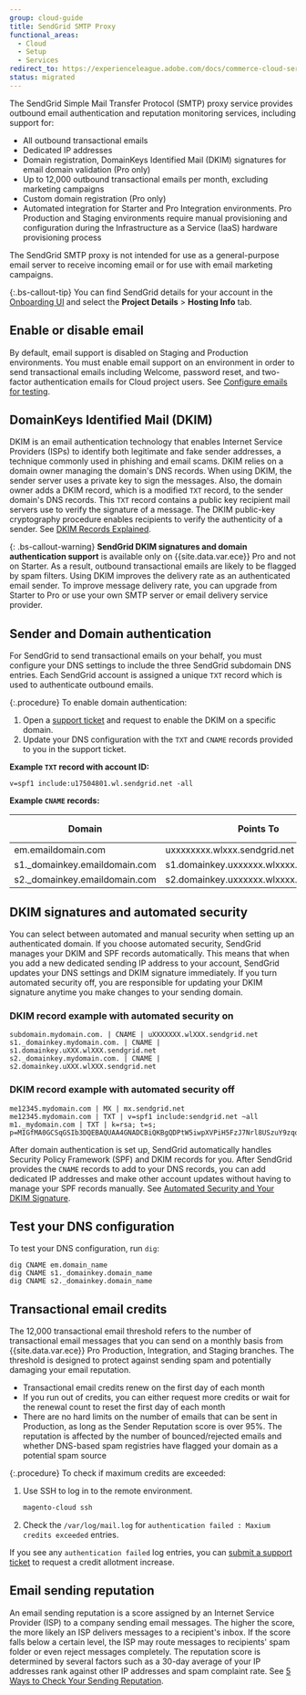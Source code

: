 ```yaml
---
group: cloud-guide
title: SendGrid SMTP Proxy
functional_areas:
  - Cloud
  - Setup
  - Services
redirect_to: https://experienceleague.adobe.com/docs/commerce-cloud-service/user-guide/project/sendgrid.html
status: migrated
---
```


The SendGrid Simple Mail Transfer Protocol (SMTP) proxy service provides outbound email authentication and reputation monitoring services, including support for:

*  All outbound transactional emails
*  Dedicated IP addresses
*  Domain registration, DomainKeys Identified Mail (DKIM) signatures for email domain validation (Pro only)
*  Up to 12,000 outbound transactional emails per month, excluding marketing campaigns
*  Custom domain registration (Pro only)
*  Automated integration for Starter and Pro Integration environments. Pro Production and Staging environments require manual provisioning and configuration during the Infrastructure as a Service (IaaS) hardware provisioning process

The SendGrid SMTP proxy is not intended for use as a general-purpose email server to receive incoming email or for use with email marketing campaigns.

{:.bs-callout-tip}
You can find SendGrid details for your account in the [Onboarding UI](https://cloud.magento.com) and select the **Project Details** > **Hosting Info** tab.

## Enable or disable email

By default, email support is disabled on Staging and Production environments. You must enable email support on an environment in order to send transactional emails including Welcome, password reset, and two-factor authentication emails for Cloud project users. See [Configure emails for testing](https://devdocs.magento.com/cloud/project/project-webint-basic.html#email).

## DomainKeys Identified Mail (DKIM)

DKIM is an email authentication technology that enables Internet Service Providers (ISPs) to identify both legitimate and fake sender addresses, a technique commonly used in phishing and email scams. DKIM relies on a domain owner managing the domain's DNS records. When using DKIM, the sender server uses a private key to sign the messages. Also, the domain owner adds a DKIM record, which is a modified `TXT` record, to the sender domain's DNS records. This `TXT` record contains a public key recipient mail servers use to verify the signature of a message. The DKIM public-key cryptography procedure enables recipients to verify the authenticity of a sender. See [DKIM Records Explained](https://docs.sendgrid.com/ui/account-and-settings/dkim-records).

{: .bs-callout-warning}
**SendGrid DKIM signatures and domain authentication support** is available only on {{site.data.var.ece}} Pro and not on Starter. As a result, outbound transactional emails are likely to be flagged by spam filters. Using DKIM improves the delivery rate as an authenticated email sender. To improve message delivery rate, you can upgrade from Starter to Pro or use your own SMTP server or email delivery service provider.

## Sender and Domain authentication

For SendGrid to send transactional emails on your behalf, you must configure your DNS settings to include the three SendGrid subdomain DNS entries. Each SendGrid account is assigned a unique `TXT` record which is used to authenticate outbound emails.

{:.procedure}
To enable domain authentication:

1. Open a [support ticket](https://support.magento.com/hc/en-us/articles/360000913794#submit-ticket) and request to enable the DKIM on a specific domain.
1. Update your DNS configuration with the `TXT` and `CNAME` records provided to you in the support ticket.

**Example `TXT` record with account ID:**

```text
v=spf1 include:u17504801.wl.sendgrid.net -all
```

**Example `CNAME` records:**

| Domain   | Points To | Record Type
|----------|----------|-------------|
| em.emaildomain.com  | uxxxxxxxx.wlxxx.sendgrid.net | CNAME |
| s1._domainkey.emaildomain.com | s1.domainkey.uxxxxxx.wlxxxx.sendgrid.net | CNAME |
| s2._domainkey.emaildomain.com | s2.domainkey.uxxxxxx.wlxxxx.sendgrid.net | CNAME |

## DKIM signatures and automated security

You can select between automated and manual security when setting up an authenticated domain. If you choose automated security, SendGrid manages your DKIM and SPF records automatically. This means that when you add a new dedicated sending IP address to your account, SendGrid updates your DNS settings and DKIM signature immediately. If you turn automated security off, you are responsible for updating your DKIM signature anytime you make changes to your sending domain.

### DKIM record example with automated security on

```text
subdomain.mydomain.com. | CNAME | uXXXXXXX.wlXXX.sendgrid.net
s1._domainkey.mydomain.com. | CNAME | s1.domainkey.uXXX.wlXXX.sendgrid.net
s2._domainkey.mydomain.com. | CNAME | s2.domainkey.uXXX.wlXXX.sendgrid.net
```
### DKIM record example with automated security off

```text
me12345.mydomain.com | MX | mx.sendgrid.net
me12345.mydomain.com | TXT | v=spf1 include:sendgrid.net ~all
m1._mydomain.com | TXT | k=rsa; t=s; p=MIGfMA0GCSqGSIb3DQEBAQUAA4GNADCBiQKBgQDPtW5iwpXVPiH5FzJ7Nrl8USzuY9zqqzjE0D1r04xDN6qwziDnmgcFNNfMewVKN2D1O+2J9N14hRprzByFwfQW76yojW4LwPA7m4q0ObmvSjhd63O9d8z1XkUBwIDAQAB0GCSqGSIb3DQEBAQUAA4GNADCBiQKBgQDPtW5iwpXV0GCSqGSIb3DQEBAQUAA4GNADCBiQKBgQDPtW5iwpXV
```

After domain authentication is set up, SendGrid automatically handles Security Policy Framework (SPF) and DKIM records for you. After SendGrid provides the `CNAME` records to add to your DNS records, you can add dedicated IP addresses and make other account updates without having to manage your SPF records manually. See [Automated Security and Your DKIM Signature](https://docs.sendgrid.com/ui/account-and-settings/dkim-records#automated-security-and-your-dkim-signature).
## Test your DNS configuration

To test your DNS configuration, run `dig`:

```terminal
dig CNAME em.domain_name
dig CNAME s1._domainkey.domain_name
dig CNAME s2._domainkey.domain_name
```
## Transactional email credits

The 12,000 transactional email threshold refers to the number of transactional email messages that you can send on a monthly basis from {{site.data.var.ece}} Pro Production, Integration, and Staging branches. The threshold is designed to protect against sending spam and potentially damaging your email reputation.

*  Transactional email credits renew on the first day of each month
*  If you run out of credits, you can either request more credits or wait for the renewal count to reset the first day of each month
*  There are no hard limits on the number of emails that can be sent in Production, as long as the Sender Reputation score is over 95%. The reputation is affected by the number of bounced/rejected emails and whether DNS-based spam registries have flagged your domain as a potential spam source

{:.procedure}
To check if maximum credits are exceeded:

1. Use SSH to log in to the remote environment.

    ```bash
    magento-cloud ssh
    ```

1. Check the `/var/log/mail.log` for `authentication failed : Maxium credits exceeded` entries.

If you see any `authentication failed` log entries, you can [submit a support ticket](https://support.magento.com/hc/en-us/articles/360000913794#submit-ticket) to request a credit allotment increase.

## Email sending reputation

An email sending reputation is a score assigned by an Internet Service Provider (ISP) to a company sending email messages. The higher the score, the more likely an ISP delivers messages to a recipient's inbox. If the score falls below a certain level, the ISP may route messages to recipients' spam folder or even reject messages completely. The reputation score is determined by several factors such as a 30-day average of your IP addresses rank against other IP addresses and spam complaint rate. See [5 Ways to Check Your Sending Reputation](https://sendgrid.com/blog/5-ways-check-sending-reputation/).
